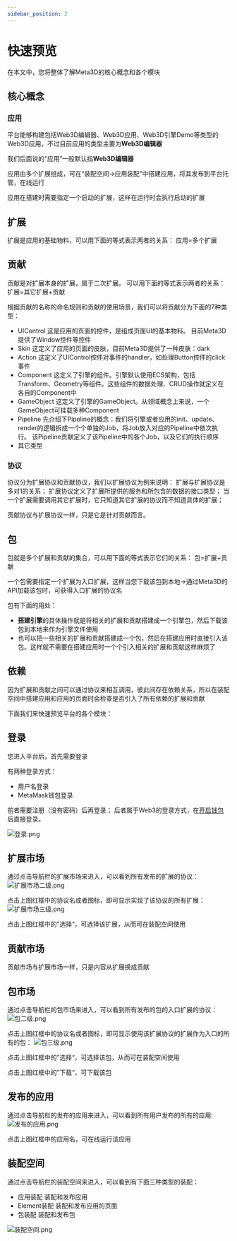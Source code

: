 ```yaml
---
sidebar_position: 2
---
```


# 快速预览

在本文中，您将整体了解Meta3D的核心概念和各个模块


## 核心概念


### 应用

平台能够构建包括Web3D编辑器、Web3D应用、Web3D引擎Demo等类型的Web3D应用，不过目前应用的类型主要为**Web3D编辑器**

我们后面说的“应用”一般默认指**Web3D编辑器**

应用由多个扩展组成，可在“装配空间->应用装配”中搭建应用，将其发布到平台托管，在线运行

应用在搭建时需要指定一个启动的扩展，这样在运行时会执行启动的扩展

## 扩展

扩展是应用的基础物料，可以用下面的等式表示两者的关系：
应用=多个扩展

## 贡献

贡献是对扩展本身的扩展，属于二次扩展。
可以用下面的等式表示两者的关系：
扩展=其它扩展+贡献

根据贡献的名称的命名规则和贡献的使用场景，我们可以将贡献分为下面的7种类型：
- UIControl
这是应用的页面的控件，是组成页面UI的基本物料。
目前Meta3D提供了Window控件等控件
- Skin
这定义了应用的页面的皮肤，目前Meta3D提供了一种皮肤：dark
- Action
这定义了UIControl控件对事件的handler，如处理Button控件的click事件
- Component
这定义了引擎的组件。引擎默认使用ECS架构，包括Transform、Geometry等组件。这些组件的数据处理、CRUD操作就定义在各自的Component中
- GameObject
这定义了引擎的GameObject。从领域概念上来说，一个GameObject可挂载多种Component
- Pipeline
先介绍下Pipeline的概念：我们将引擎或者应用的init、update、render的逻辑拆成一个个单独的Job，将Job放入对应的Pipeline中依次执行。
该Pipeline贡献定义了该Pipeline中的各个Job，以及它们的执行顺序
- 其它类型


### 协议

协议分为扩展协议和贡献协议，我们以扩展协议为例来说明：
扩展与扩展协议是多对1的关系；
扩展协议定义了扩展所提供的服务和所包含的数据的接口类型；
当一个扩展需要调用其它扩展时，它只知道其它扩展的协议而不知道具体的扩展；

贡献协议与扩展协议一样，只是它是针对贡献而言。



## 包

包就是多个扩展和贡献的集合，可以用下面的等式表示它们的关系：
包=扩展+贡献

一个包需要指定一个扩展为入口扩展，这样当您下载该包到本地->通过Meta3D的API加载该包时，可获得入口扩展的协议名

包有下面的用处：
- **搭建引擎**的具体操作就是将相关的扩展和贡献搭建成一个引擎包，然后下载该包到本地来作为引擎文件使用
- 也可以把一些相关的扩展和贡献搭建成一个包，然后在搭建应用时直接引入该包。这样就不需要在搭建应用时一个个引入相关的扩展和贡献这样麻烦了


## 依赖

因为扩展和贡献之间可以通过协议来相互调用，彼此间存在依赖关系，所以在装配空间中搭建应用和应用的页面时会检查是否引入了所有依赖的扩展和贡献


下面我们来快速预览平台的各个模块：
## 登录

您进入平台后，首先需要登录

有两种登录方式：

- 用户名登录
- MetaMask钱包登录

前者需要注册（没有密码）后再登录；
后者属于Web3的登录方式，在[开启钱包](https://zhuanlan.zhihu.com/p/112285438)后直接登录。

![登录.png](/img/快速预览/登录.png)


## 扩展市场

通过点击导航栏的扩展市场来进入，可以看到所有发布的扩展的协议：
![扩展市场二级.png](/img/快速预览/扩展市场二级.png)

点击上图红框中的协议名或者图标，即可显示实现了该协议的所有扩展：
![扩展市场三级.png](/img/快速预览/扩展市场三级.png)

点击上图红框中的”选择“，可选择该扩展，从而可在装配空间使用


## 贡献市场

贡献市场与扩展市场一样，只是内容从扩展换成贡献

## 包市场

通过点击导航栏的包市场来进入，可以看到所有发布的包的入口扩展的协议：
![包二级.png](/img/快速预览/包二级.png)

点击上图红框中的协议名或者图标，即可显示使用该扩展协议的扩展作为入口的所有的包：
![包三级.png](/img/快速预览/包三级.png)

点击上图红框中的”选择“，可选择该包，从而可在装配空间使用

点击上图红框中的”下载“，可下载该包



## 发布的应用

通过点击导航栏的发布的应用来进入，可以看到所有用户发布的所有的应用:
![发布的应用.png](/img/快速预览/发布的应用.png)

点击上图红框中的应用名，可在线运行该应用


## 装配空间


通过点击导航栏的装配空间来进入，可以看到有下面三种类型的装配：
- 应用装配
装配和发布应用
- Element装配
装配和发布应用的页面
- 包装配
装配和发布包

![装配空间.png](/img/快速预览/装配空间.png)